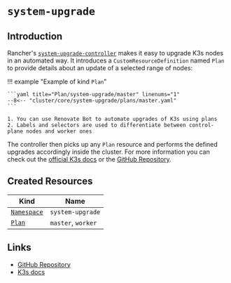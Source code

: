 # `system-upgrade`

## Introduction

Rancher's [`system-upgrade-controller`](https://github.com/rancher/system-upgrade-controller) makes it easy to upgrade K3s nodes in an automated way. It introduces a `CustomResourceDefinition` named `Plan` to provide details about an update of a selected range of nodes:

!!! example "Example of kind `Plan`"

    ```yaml title="Plan/system-upgrade/master" linenums="1"
    --8<-- "cluster/core/system-upgrade/plans/master.yaml"
    ```

    1. You can use Renovate Bot to automate upgrades of K3s using plans
    2. Labels and selectors are used to differentiate between control-plane nodes and worker ones

The controller then picks up any `Plan` resource and performs the defined upgrades accordingly inside the cluster. For more information you can check out the [official K3s docs](https://docs.k3s.io/upgrades/automated) or the [GitHub Repository](https://github.com/rancher/system-upgrade-controller).

## Created Resources

| Kind                         | Name               |
| ---------------------------- | ------------------ |
| [`Namespace`][ref-namespace] | `system-upgrade`   |
| [`Plan`][ref-plan]           | `master`, `worker` |

[ref-namespace]: https://kubernetes.io/docs/reference/kubernetes-api/cluster-resources/namespace-v1/
[ref-plan]: https://docs.k3s.io/upgrades/automated#configure-plans

## Links

- [GitHub Repository](https://github.com/rancher/system-upgrade-controller)
- [K3s docs](https://docs.k3s.io/upgrades/automated)
